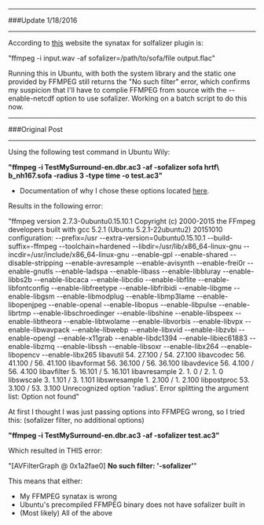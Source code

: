 ___
###Update 1/18/2016
___

According to [this](https://trac.ffmpeg.org/wiki/AudioChannelManipulation) website the synatax for solfalizer plugin is:

"ffmpeg -i input.wav -af sofalizer=/path/to/sofa/file output.flac"

Running this in Ubuntu, with both the system library and the static one provided by FFMPEG still returns the "No such filter" error, which confirms my suspicion that I'll have to complie FFMPEG from source with the --enable-netcdf option to use sofalizer.  Working on a batch script to do this now.
___
###Original Post
___
Using the following test command in Ubuntu Wily:

**"ffmpeg -i TestMySurround-en.dbr.ac3 -af -sofalizer sofa hrtf\ b_nh167.sofa -radius 3 -type time -o test.ac3"**

- Documentation of why I chose these options located [here](https://github.com/NathanJPlummer/VirtuAudNoggin-3D/blob/master/FFMPEG/ffmpeg_sofalizer_options.md).

Results in the following error:

"ffmpeg version 2.7.3-0ubuntu0.15.10.1 Copyright (c) 2000-2015 the FFmpeg developers
  built with gcc 5.2.1 (Ubuntu 5.2.1-22ubuntu2) 20151010
  configuration: --prefix=/usr --extra-version=0ubuntu0.15.10.1 --build-suffix=-ffmpeg --toolchain=hardened --libdir=/usr/lib/x86_64-linux-gnu --incdir=/usr/include/x86_64-linux-gnu --enable-gpl --enable-shared --disable-stripping --enable-avresample --enable-avisynth --enable-frei0r --enable-gnutls --enable-ladspa --enable-libass --enable-libbluray --enable-libbs2b --enable-libcaca --enable-libcdio --enable-libflite --enable-libfontconfig --enable-libfreetype --enable-libfribidi --enable-libgme --enable-libgsm --enable-libmodplug --enable-libmp3lame --enable-libopenjpeg --enable-openal --enable-libopus --enable-libpulse --enable-librtmp --enable-libschroedinger --enable-libshine --enable-libspeex --enable-libtheora --enable-libtwolame --enable-libvorbis --enable-libvpx --enable-libwavpack --enable-libwebp --enable-libxvid --enable-libzvbi --enable-opengl --enable-x11grab --enable-libdc1394 --enable-libiec61883 --enable-libzmq --enable-libssh --enable-libsoxr --enable-libx264 --enable-libopencv --enable-libx265
  libavutil      54. 27.100 / 54. 27.100
  libavcodec     56. 41.100 / 56. 41.100
  libavformat    56. 36.100 / 56. 36.100
  libavdevice    56.  4.100 / 56.  4.100
  libavfilter     5. 16.101 /  5. 16.101
  libavresample   2.  1.  0 /  2.  1.  0
  libswscale      3.  1.101 /  3.  1.101
  libswresample   1.  2.100 /  1.  2.100
  libpostproc    53.  3.100 / 53.  3.100
Unrecognized option 'radius'.
Error splitting the argument list: Option not found"

At first I thought I was just passing options into FFMPEG wrong, so I tried this: (sofalizer filter, no additional options)

**"ffmpeg -i TestMySurround-en.dbr.ac3 -af -sofalizer test.ac3"**

Which resulted in THIS error:

"[AVFilterGraph @ 0x1a2fae0] **No such filter: '-sofalizer'**"

This means that either:
- My FFMPEG synatax is wrong
- Ubuntu's precompiled FFMPEG binary does not have sofalizer built in
- (Most likely) All of the above
